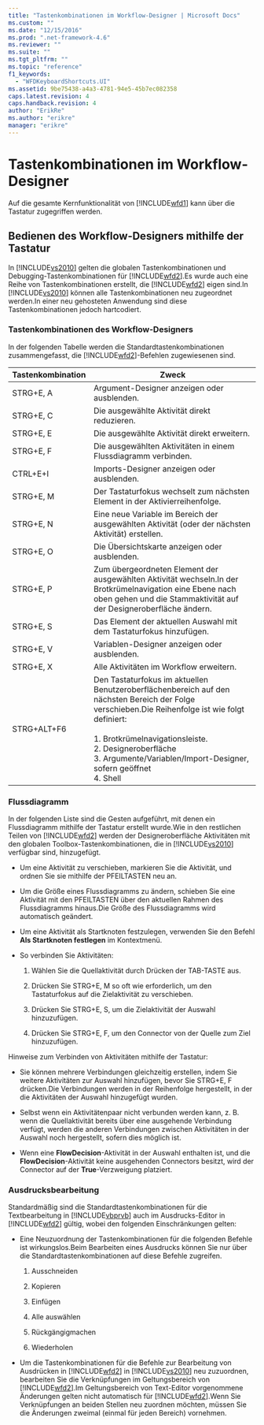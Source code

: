 ```yaml
---
title: "Tastenkombinationen im Workflow-Designer | Microsoft Docs"
ms.custom: ""
ms.date: "12/15/2016"
ms.prod: ".net-framework-4.6"
ms.reviewer: ""
ms.suite: ""
ms.tgt_pltfrm: ""
ms.topic: "reference"
f1_keywords: 
  - "WFDKeyboardShortcuts.UI"
ms.assetid: 9be75438-a4a3-4781-94e5-45b7ec082358
caps.latest.revision: 4
caps.handback.revision: 4
author: "ErikRe"
ms.author: "erikre"
manager: "erikre"
---
```

# Tastenkombinationen im Workflow-Designer
Auf die gesamte Kernfunktionalität von [!INCLUDE[wfd1](../workflow-designer/includes/wfd1_md.md)] kann über die Tastatur zugegriffen werden.  
  
## Bedienen des Workflow\-Designers mithilfe der Tastatur  
 In [!INCLUDE[vs2010](../modeling/includes/vs2010_md.md)] gelten die globalen Tastenkombinationen und Debugging\-Tastenkombinationen für [!INCLUDE[wfd2](../workflow-designer/includes/wfd2_md.md)].Es wurde auch eine Reihe von Tastenkombinationen erstellt, die [!INCLUDE[wfd2](../workflow-designer/includes/wfd2_md.md)] eigen sind.In [!INCLUDE[vs2010](../modeling/includes/vs2010_md.md)] können alle Tastenkombinationen neu zugeordnet werden.In einer neu gehosteten Anwendung sind diese Tastenkombinationen jedoch hartcodiert.  
  
### Tastenkombinationen des Workflow\-Designers  
 In der folgenden Tabelle werden die Standardtastenkombinationen zusammengefasst, die [!INCLUDE[wfd2](../workflow-designer/includes/wfd2_md.md)]\-Befehlen zugewiesenen sind.  
  
|Tastenkombination|Zweck|  
|-----------------------|-----------|  
|STRG\+E, A|Argument\-Designer anzeigen oder ausblenden.|  
|STRG\+E, C|Die ausgewählte Aktivität direkt reduzieren.|  
|STRG\+E, E|Die ausgewählte Aktivität direkt erweitern.|  
|STRG\+E, F|Die ausgewählten Aktivitäten in einem Flussdiagramm verbinden.|  
|CTRL\+E\+I|Imports\-Designer anzeigen oder ausblenden.|  
|STRG\+E, M|Der Tastaturfokus wechselt zum nächsten Element in der Aktivierreihenfolge.|  
|STRG\+E, N|Eine neue Variable im Bereich der ausgewählten Aktivität \(oder der nächsten Aktivität\) erstellen.|  
|STRG\+E, O|Die Übersichtskarte anzeigen oder ausblenden.|  
|STRG\+E, P|Zum übergeordneten Element der ausgewählten Aktivität wechseln.In der Brotkrümelnavigation eine Ebene nach oben gehen und die Stammaktivität auf der Designeroberfläche ändern.|  
|STRG\+E, S|Das Element der aktuellen Auswahl mit dem Tastaturfokus hinzufügen.|  
|STRG\+E, V|Variablen\-Designer anzeigen oder ausblenden.|  
|STRG\+E, X|Alle Aktivitäten im Workflow erweitern.|  
|STRG\+ALT\+F6|Den Tastaturfokus im aktuellen Benutzeroberflächenbereich auf den nächsten Bereich der Folge verschieben.Die Reihenfolge ist wie folgt definiert:<br /><br /> 1.  Brotkrümelnavigationsleiste.<br />2.  Designeroberfläche<br />3.  Argumente\/Variablen\/Import\-Designer, sofern geöffnet<br />4.  Shell|  
  
### Flussdiagramm  
 In der folgenden Liste sind die Gesten aufgeführt, mit denen ein Flussdiagramm mithilfe der Tastatur erstellt wurde.Wie in den restlichen Teilen von [!INCLUDE[wfd2](../workflow-designer/includes/wfd2_md.md)] werden der Designeroberfläche Aktivitäten mit den globalen Toolbox\-Tastenkombinationen, die in [!INCLUDE[vs2010](../modeling/includes/vs2010_md.md)] verfügbar sind, hinzugefügt.  
  
-   Um eine Aktivität zu verschieben, markieren Sie die Aktivität, und ordnen Sie sie mithilfe der PFEILTASTEN neu an.  
  
-   Um die Größe eines Flussdiagramms zu ändern, schieben Sie eine Aktivität mit den PFEILTASTEN über den aktuellen Rahmen des Flussdiagramms hinaus.Die Größe des Flussdiagramms wird automatisch geändert.  
  
-   Um eine Aktivität als Startknoten festzulegen, verwenden Sie den Befehl **Als Startknoten festlegen** im Kontextmenü.  
  
-   So verbinden Sie Aktivitäten:  
  
    1.  Wählen Sie die Quellaktivität durch Drücken der TAB\-TASTE aus.  
  
    2.  Drücken Sie STRG\+E, M so oft wie erforderlich, um den Tastaturfokus auf die Zielaktivität zu verschieben.  
  
    3.  Drücken Sie STRG\+E, S, um die Zielaktivität der Auswahl hinzuzufügen.  
  
    4.  Drücken Sie STRG\+E, F, um den Connector von der Quelle zum Ziel hinzuzufügen.  
  
 Hinweise zum Verbinden von Aktivitäten mithilfe der Tastatur:  
  
-   Sie können mehrere Verbindungen gleichzeitig erstellen, indem Sie weitere Aktivitäten zur Auswahl hinzufügen, bevor Sie STRG\+E, F drücken.Die Verbindungen werden in der Reihenfolge hergestellt, in der die Aktivitäten der Auswahl hinzugefügt wurden.  
  
-   Selbst wenn ein Aktivitätenpaar nicht verbunden werden kann, z. B. wenn die Quellaktivität bereits über eine ausgehende Verbindung verfügt, werden die anderen Verbindungen zwischen Aktivitäten in der Auswahl noch hergestellt, sofern dies möglich ist.  
  
-   Wenn eine **FlowDecision**\-Aktivität in der Auswahl enthalten ist, und die **FlowDecision**\-Aktivität keine ausgehenden Connectors besitzt, wird der Connector auf der **True**\-Verzweigung platziert.  
  
### Ausdrucksbearbeitung  
 Standardmäßig sind die Standardtastenkombinationen für die Textbearbeitung in [!INCLUDE[vbprvb](../code-quality/includes/vbprvb_md.md)] auch im Ausdrucks\-Editor in [!INCLUDE[wfd2](../workflow-designer/includes/wfd2_md.md)] gültig, wobei den folgenden Einschränkungen gelten:  
  
-   Eine Neuzuordnung der Tastenkombinationen für die folgenden Befehle ist wirkungslos.Beim Bearbeiten eines Ausdrucks können Sie nur über die Standardtastenkombinationen auf diese Befehle zugreifen.  
  
    1.  Ausschneiden  
  
    2.  Kopieren  
  
    3.  Einfügen  
  
    4.  Alle auswählen  
  
    5.  Rückgängigmachen  
  
    6.  Wiederholen  
  
-   Um die Tastenkombinationen für die Befehle zur Bearbeitung von Ausdrücken in [!INCLUDE[wfd2](../workflow-designer/includes/wfd2_md.md)] in [!INCLUDE[vs2010](../modeling/includes/vs2010_md.md)] neu zuzuordnen, bearbeiten Sie die Verknüpfungen im Geltungsbereich von [!INCLUDE[wfd2](../workflow-designer/includes/wfd2_md.md)].Im Geltungsbereich von Text\-Editor vorgenommene Änderungen gelten nicht automatisch für [!INCLUDE[wfd2](../workflow-designer/includes/wfd2_md.md)].Wenn Sie Verknüpfungen an beiden Stellen neu zuordnen möchten, müssen Sie die Änderungen zweimal \(einmal für jeden Bereich\) vornehmen.